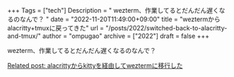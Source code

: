 +++
Tags = ["tech"]
Description = " wezterm、作業してるとだんだん遅くなるのなんで？ "
date = "2022-11-20T11:49:00+09:00"
title = "weztermからalacritty+tmuxに戻ってきた"
url = "/posts/2022/switched-back-to-alacritty-and-tmux/"
author = "ompugao"
archive = ["2022"]
draft = false
+++

<body>
<p>wezterm、作業してるとだんだん遅くなるのなんで？</p>

<p><a href="{{% ref path=\"/posts/2022/switched-from-alacritty-to-kitty-to-wezterm/\"%}}">Related post: alacrittyからkittyを経由してweztermに移行した</a></p>
</body>
